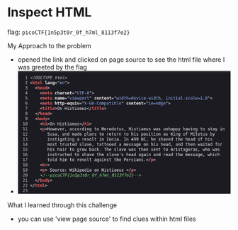 # Inspect HTML

flag: `picoCTF{1n5p3t0r_0f_h7ml_8113f7e2}`

My Approach to the problem
- opened the link and clicked on page source to see the html file where I was greeted by the flag
- ![img.png](img.png)

What I learned through this challenge
- you can use 'view page source' to find clues within html files